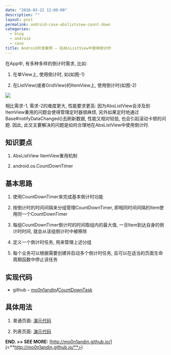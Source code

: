 ```yaml
---
date: "2016-03-22 12:00:00"
description: ""
layout: post
permalink: android-case-abslistview-count-down
categories:
  - blog
  - android
  - case
title: Android开发案例 – 在AbsListView中使用倒计时
---
```



在App中, 有多种多样的倒计时需求, 比如:

1.  在单View上, 使用倒计时, 如(如图-1)

2.  在ListView(或者GridView)的ItemView上, 使用倒计时(如图-2)

![](<http://mo0n1andin.github.io/assets/image/count-down.png>)

相比需求-1, 需求-2的难度更大, 性能要求更高:
因为AbsListView会涉及到ItemView重用的问题会使得管理定时器很麻烦,
另外如果定时地通过Base\#notifyDataChanged()去刷新数据, 性能又相对较低,
也会引起滚动卡顿的问题. 因此,
此文主要解决的问题是如何合理地在AbsListView中使用倒计时.

知识要点
--------

1.  AbsListView ItemView重用机制

2.  android.os.CountDownTimer

基本思路
--------

1.  使用CountDownTimer来完成基本倒计时功能

2.  按倒计时的时间间隔来分组管理CountDownTimer,
    即相同时间间隔的Item使用同一个CountDownTimer

3.  每组CountDownTimer倒计时的时间取组内的最大值, 一旦Item到达自身的倒计时时间,
    就会从该组倒计时中被移除

4.  定义一个倒计时任务, 用来管理上述分组

5.  每个业务可以根据需要创建并启动多个倒计时任务,
    且可以在适当的页面生命周期函数中停止该任务

实现代码
--------

-   github
    – [mo0n1andin](<https://github.com/mo0n1andin>)**/**[CountDownTask](<https://github.com/mo0n1andin/CountDownTask>) 

具体用法
--------

1.  普通页面: [演示代码](<https://github.com/mo0n1andin/CountDownTask/blob/master/samples/src/main/java/io/github/mo0n1andin/samples/SimpleActivity.java>)

2.  列表页面: [演示代码](<https://github.com/mo0n1andin/CountDownTask/blob/master/samples/src/main/java/io/github/mo0n1andin/samples/ListActivity.java>)


**END. \>\> SEE MORE:**
[http://mo0n1andin.github.io/](<**http://mo0n1andin.github.io/**>)
